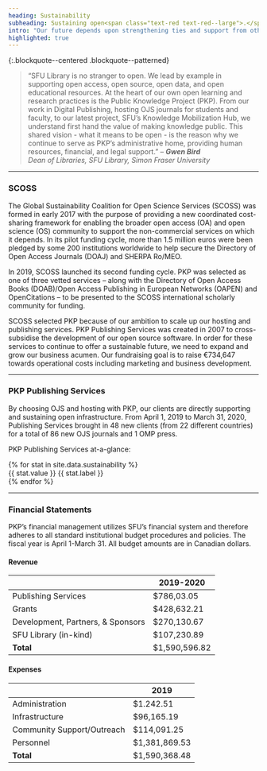 ```yaml
---
heading: Sustainability
subheading: Sustaining open<span class="text-red text-red--large">.</span>
intro: "Our future depends upon strengthening ties and support from others committed to alternative models of scholarly publishing. In 2019, we continued to rely on four major revenue sources: community contributions, PKP Publishing Services revenue, research grants, and support from our administrative home, SFU. "
highlighted: true
---
```


{:.blockquote--centered .blockquote--patterned}
> “SFU Library is no stranger to open. We lead by example in supporting open access, open source, open data, and open educational resources. At the heart of our own open learning and research practices is the Public Knowledge Project (PKP). From our work in Digital Publishing, hosting OJS journals for students and faculty, to our latest project, SFU’s Knowledge Mobilization Hub, we understand first hand the value of making knowledge public. This shared vision - what it means to be open - is the reason why we continue to serve as PKP’s administrative home, providing human resources, financial, and legal support.” <cite>&ndash; **Gwen Bird** <br/>Dean of Libraries, SFU Library, Simon Fraser University</cite>

---

### SCOSS

The Global Sustainability Coalition for Open Science Services (SCOSS) was formed in early 2017 with the purpose of providing a new coordinated cost-sharing framework for enabling the broader open access (OA) and open science (OS) community to support the non-commercial services on which it depends. In its pilot funding cycle, more than 1.5 million euros were been pledged by some 200 institutions worldwide to help secure the Directory of Open Access Journals (DOAJ) and SHERPA Ro/MEO.

In 2019, SCOSS launched its second funding cycle. PKP was selected as one of three vetted services – along with the Directory of Open Access Books (DOAB)/Open Access Publishing in European Networks (OAPEN) and OpenCitations – to be presented to the SCOSS international scholarly community for funding.

SCOSS selected PKP because of our ambition to scale up our hosting and publishing services. PKP Publishing Services was created in 2007 to cross-subsidise the development of our open source software. In order for these services to continue to offer a sustainable future, we need to expand and grow our business acumen. Our fundraising goal is to raise €734,647 towards operational costs including marketing and business development.

<!-- For 2020-2021, our focus is on the following three key priorities:

{:.list .list--three-col .list--numbered}
1. **Long-term financial sustainability**
2. **Community engagement**
3. **User needs, accessibility, and usability** -->

---

### PKP Publishing Services

By choosing OJS and hosting with PKP, our clients are directly supporting and sustaining open infrastructure. From April 1, 2019 to March 31, 2020, Publishing Services brought in 48 new clients (from 22 different countries) for a total of 86 new OJS journals and 1 OMP press. 

PKP Publishing Services at-a-glance:

<article class="stats">
  {% for stat in site.data.sustainability %}
  <div class="stat">
    <span class="stat__value">{{ stat.value }}</span>
    <span class="stat__label">{{ stat.label }}</span>
  </div>
  {% endfor %}
</article>


---

### Financial Statements

PKP’s financial management utilizes SFU’s financial system and therefore adheres to all standard institutional budget procedures and policies. The fiscal year is April 1-March 31. All budget amounts are in Canadian dollars. 

#### Revenue

|                                   | 2019-2020       |
|-----------------------------------|------------|
| Publishing Services               | $786,03.05   |
| Grants                            | $428,632.21   |
| Development, Partners, & Sponsors | $270,130.67   |
| SFU Library (in-kind)             | $107,230.89  |
| **Total**                         | $1,590,596.82 |

#### Expenses

|                               | 2019       |
|-------------------------------|------------|
| Administration                     | $1.242.51   |
| Infrastructure | $96,165.19   |
| Community Support/Outreach               | $114,091.25    |
| Personnel               | $1,381,869.53    |
| **Total**                     | $1,590,368.48 |
